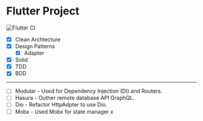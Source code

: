 # Flutter Project
 ![Flutter CI](https://github.com/DeividWillyan/Flutter-TDD_Clean-Architecture_Design-Patterns_SOLID/workflows/Flutter%20CI/badge.svg)

- [X] Clean Archtecture
- [X] Design Patterns
    - [X] Adapter
- [X] Solid
- [X] TDD
- [X] BDD
---
- [ ] Modular - Used for Dependency Injection (DI) and Routers.
- [ ] Hasura - Outher remote database API GraphQL.
- [ ] Dio - Refactor HttpAdpter to use Dio.
- [ ] Mobx - Used Mobx for state manager  x
